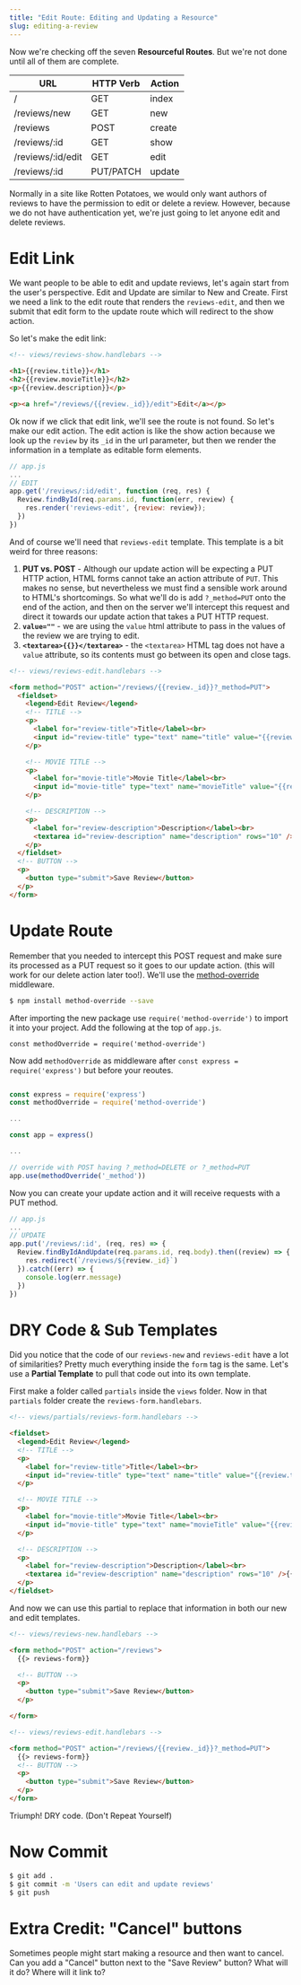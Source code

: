 ```yaml
---
title: "Edit Route: Editing and Updating a Resource"
slug: editing-a-review
---
```


Now we're checking off the seven **Resourceful Routes**. But we're not done until all of them are complete.

| URL              | HTTP Verb | Action  |
|------------------|-----------|---------|
| /                | GET       | index   |
| /reviews/new     | GET       | new     |
| /reviews         | POST      | create  |
| /reviews/:id     | GET       | show    |
| /reviews/:id/edit     | GET       | edit    |
| /reviews/:id     | PUT/PATCH | update  |

Normally in a site like Rotten Potatoes, we would only want authors of reviews to have the permission to edit or delete a review. However, because we do not have authentication yet, we're just going to let anyone edit and delete reviews.

# Edit Link

We want people to be able to edit and update reviews, let's again start from the user's perspective. Edit and Update are similar to New and Create. First we need a link to the edit route that renders the `reviews-edit`, and then we submit that edit form to the update route which will redirect to the show action.

So let's make the edit link:

```html
<!-- views/reviews-show.handlebars -->

<h1>{{review.title}}</h1>
<h2>{{review.movieTitle}}</h2>
<p>{{review.description}}</p>

<p><a href="/reviews/{{review._id}}/edit">Edit</a></p>
```

Ok now if we click that edit link, we'll see the route is not found. So let's make our edit action. The edit action is like the show action because we look up the `review` by its `_id` in the url parameter, but then we render the information in a template as editable form elements.

```js
// app.js
...
// EDIT
app.get('/reviews/:id/edit', function (req, res) {
  Review.findById(req.params.id, function(err, review) {
    res.render('reviews-edit', {review: review});
  })
})
```

And of course we'll need that `reviews-edit` template. This template is a bit weird for three reasons:

1. **PUT vs. POST** - Although our update action will be expecting a PUT HTTP action, HTML forms cannot take an action attribute of `PUT`. This makes no sense, but nevertheless we must find a sensible work around to HTML's shortcomings. So what we'll do is add `?_method=PUT` onto the end of the action, and then on the server we'll intercept this request and direct it towards our update action that takes a PUT HTTP request.
1. **`value=""`** - we are using the `value` html attribute to pass in the values of the review we are trying to edit.
1. **`<textarea>{{}}</textarea>`** - the `<textarea>` HTML tag does not have a `value` attribute, so its contents must go between its open and close tags.

```html
<!-- views/reviews-edit.handlebars -->

<form method="POST" action="/reviews/{{review._id}}?_method=PUT">
  <fieldset>
    <legend>Edit Review</legend>
    <!-- TITLE -->
    <p>
      <label for="review-title">Title</label><br>
      <input id="review-title" type="text" name="title" value="{{review.title}}"/>
    </p>

    <!-- MOVIE TITLE -->
    <p>
      <label for="movie-title">Movie Title</label><br>
      <input id="movie-title" type="text" name="movieTitle" value="{{review.movieTitle}}" />
    </p>

    <!-- DESCRIPTION -->
    <p>
      <label for="review-description">Description</label><br>
      <textarea id="review-description" name="description" rows="10" />{{review.description}}</textarea>
    </p>
  </fieldset>
  <!-- BUTTON -->
  <p>
    <button type="submit">Save Review</button>
  </p>
</form>
```

# Update Route

Remember that you needed to intercept this POST request and make sure its processed as a PUT request so it goes to our update action. (this will work for our delete action later too!). We'll use the [method-override]((https://github.com/expressjs/method-override)) middleware.

```bash
$ npm install method-override --save
```
After importing the new package use `require('method-override')` to import it into your project. Add the following at the top of `app.js`.

`const methodOverride = require('method-override')`

Now add `methodOverride` as middleware after `const express = require('express')` but before your reoutes.

```js

const express = require('express')
const methodOverride = require('method-override')

...

const app = express()

...

// override with POST having ?_method=DELETE or ?_method=PUT
app.use(methodOverride('_method'))
```

Now you can create your update action and it will receive requests with a PUT method.

```js
// app.js
...
// UPDATE
app.put('/reviews/:id', (req, res) => {
  Review.findByIdAndUpdate(req.params.id, req.body).then((review) => {
    res.redirect(`/reviews/${review._id}`)
  }).catch((err) => {
    console.log(err.message)
  })
})
```

# DRY Code & Sub Templates

Did you notice that the code of our `reviews-new` and `reviews-edit` have a lot of similarities? Pretty much everything inside the `form` tag is the same. Let's use a **Partial Template** to pull that code out into its own template.

First make a folder called `partials` inside the `views` folder. Now in that `partials` folder create the `reviews-form.handlebars`.

```html
<!-- views/partials/reviews-form.handlebars -->

<fieldset>
  <legend>Edit Review</legend>
  <!-- TITLE -->
  <p>
    <label for="review-title">Title</label><br>
    <input id="review-title" type="text" name="title" value="{{review.title}}"/>
  </p>

  <!-- MOVIE TITLE -->
  <p>
    <label for="movie-title">Movie Title</label><br>
    <input id="movie-title" type="text" name="movieTitle" value="{{review.movieTitle}}" />
  </p>

  <!-- DESCRIPTION -->
  <p>
    <label for="review-description">Description</label><br>
    <textarea id="review-description" name="description" rows="10" />{{review.description}}</textarea>
  </p>
</fieldset>
```

And now we can use this partial to replace that information in both our new and edit templates.

```html
<!-- views/reviews-new.handlebars -->

<form method="POST" action="/reviews">
  {{> reviews-form}}

  <!-- BUTTON -->
  <p>
    <button type="submit">Save Review</button>
  </p>

</form>
```

```html
<!-- views/reviews-edit.handlebars -->

<form method="POST" action="/reviews/{{review._id}}?_method=PUT">
  {{> reviews-form}}
  <!-- BUTTON -->
  <p>
    <button type="submit">Save Review</button>
  </p>
</form>
```

Triumph! DRY code. (Don't Repeat Yourself)

# Now Commit

```bash
$ git add .
$ git commit -m 'Users can edit and update reviews'
$ git push
```

# Extra Credit: "Cancel" buttons

Sometimes people might start making a resource and then want to cancel. Can you add a "Cancel" button next to the "Save Review" button? What will it do? Where will it link to?

